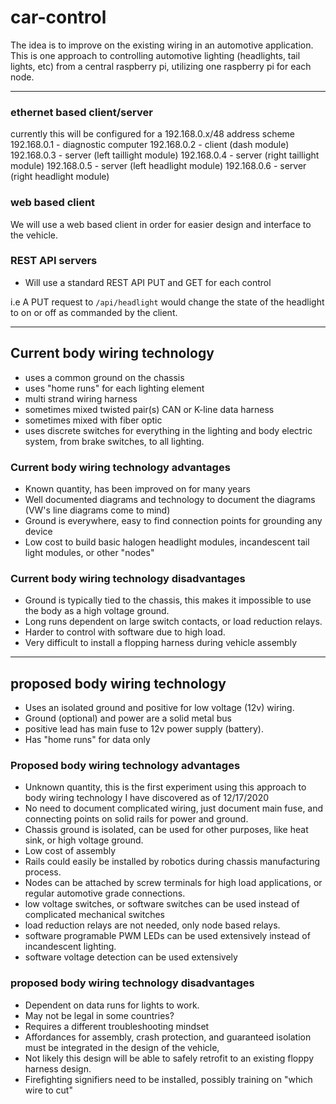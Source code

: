 # car-control
The idea is to improve on the existing wiring in an automotive application. 
This is one approach to controlling automotive lighting (headlights, tail lights, etc) from a central raspberry pi, utilizing one raspberry pi for each node. 

---

### ethernet based client/server
currently this will be configured for a 192.168.0.x/48 address scheme
192.168.0.1 - diagnostic computer
192.168.0.2 - client (dash module)
192.168.0.3 - server (left taillight module)
192.168.0.4 - server (right taillight module)
192.168.0.5 - server (left headlight module)
192.168.0.6 - server (right headlight module)

### web based client
We will use a web based client in order for easier design and interface to the vehicle.


### REST API servers
- Will use a standard REST API PUT and GET for each control

i.e A PUT request to ``` /api/headlight ``` would change the state of the headlight to on or off as commanded by the client. 

---

## Current body wiring technology
- uses a common ground on the chassis
- uses "home runs" for each lighting element
- multi strand wiring harness
- sometimes mixed twisted pair(s) CAN or K-line data harness
- sometimes mixed with fiber optic
- uses discrete switches for everything in the lighting and body electric system, from brake switches, to all lighting. 

### Current body wiring technology advantages
- Known quantity, has been improved on for many years
- Well documented diagrams and technology to document the diagrams (VW's line diagrams come to mind)
- Ground is everywhere, easy to find connection points for grounding any device
- Low cost to build basic halogen headlight modules, incandescent tail light modules, or other "nodes"

### Current body wiring technology disadvantages
- Ground is typically tied to the chassis, this makes it impossible to use the body as a high voltage ground.
- Long runs dependent on large switch contacts, or load reduction relays. 
- Harder to control with software due to high load. 
- Very difficult to install a flopping harness during vehicle assembly

---

## proposed body wiring technology
- Uses an isolated ground and positive for low voltage (12v) wiring.
- Ground (optional) and power are a solid metal bus
- positive lead has main fuse to 12v power supply (battery). 
- Has "home runs" for data only

### Proposed body wiring technology advantages
- Unknown quantity, this is the first experiment using this approach to body wiring technology I have discovered as of 12/17/2020
- No need to document complicated wiring, just document main fuse, and connecting points on solid rails for power and ground. 
- Chassis ground is isolated, can be used for other purposes, like heat sink, or high voltage ground.
- Low cost of assembly 
- Rails could easily be installed by robotics during chassis manufacturing process. 
- Nodes can be attached by screw terminals for high load applications, or regular automotive grade connections. 
- low voltage switches, or software switches can be used instead of complicated mechanical switches
- load reduction relays are not needed, only node based relays. 
- software programable PWM LEDs can be used extensively instead of incandescent lighting. 
- software voltage detection can be used extensively

### proposed body wiring technology disadvantages
- Dependent on data runs for lights to work. 
- May not be legal in some countries?
- Requires a different troubleshooting mindset
- Affordances for assembly, crash protection, and guaranteed isolation must be integrated in the design of the vehicle, 
- Not likely this design will be able to safely retrofit to an existing floppy harness design. 
- Firefighting signifiers need to be installed, possibly training on "which wire to cut"

